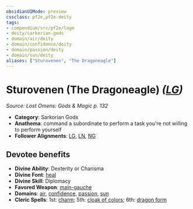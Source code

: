 ```yaml
---
obsidianUIMode: preview
cssclass: pf2e,pf2e-deity
tags:
- compendium/src/pf2e/logm
- deity/sarkorian-gods
- domain/air/deity
- domain/confidence/deity
- domain/passion/deity
- domain/sun/deity
aliases: ["Sturovenen", "The Dragoneagle"]
---
```

# Sturovenen (The Dragoneagle) *([LG](/rules/traits/lawful-goo-b1.md))*  
*Source: Lost Omens: Gods & Magic p. 132*  

- **Category**: Sarkorian Gods
- **Anathema**: command a subordinate to perform a task you're not willing to perform yourself
- **Follower Alignments**: [LG](/rules/traits/lawful-goo-b1.md), [LN](/rules/traits/lawful-neutral-b1.md), [NG](/rules/traits/neutral-good-b1.md)

## Devotee benefits

- **Divine Ability**: Dexterity or Charisma
- **Divine Font**: [heal](/compendium/spells/heal.md)
- **Divine Skill**: Diplomacy
- **Favored Weapon**: [main-gauche](/compendium/equipment/items/main-gauche.md)
- **Domains**: [air](/compendium/setting/domains.md#Air), [confidence](/compendium/setting/domains.md#Confidence), [passion](/compendium/setting/domains.md#Passion), [sun](/compendium/setting/domains.md#Sun)
- **Cleric Spells**: 1st: [charm](/compendium/spells/charm.md); 5th: [cloak of colors](/compendium/spells/cloak-of-colors.md); 6th: [dragon form](/compendium/spells/dragon-form.md)